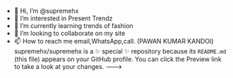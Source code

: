 - 👋 Hi, I’m @supremehx
- 👀 I’m interested in  Present Trendz
- 🌱 I’m currently learning trends of fashion
- 💞️ I’m looking to collaborate on my site
- 📫 How to reach me email,WhatsApp,call.
(PAWAN KUMAR KANDOI)
supremehx/supremehx is a ✨ special ✨ repository because its `README.md` (this file) appears on your GitHub profile.
You can click the Preview link to take a look at your changes.
--->
